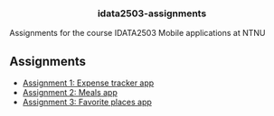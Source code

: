 <h3 align="center">idata2503-assignments</h3>
<p>Assignments for the course IDATA2503 Mobile applications at NTNU</p>

## Assignments

- [Assignment 1: Expense tracker app](./assignment01/)
- [Assignment 2: Meals app](./assignment02/)
- [Assignment 3: Favorite places app](./assignment03/)
